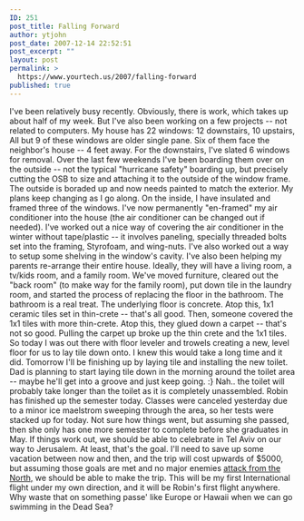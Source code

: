 ```yaml
---
ID: 251
post_title: Falling Forward
author: ytjohn
post_date: 2007-12-14 22:52:51
post_excerpt: ""
layout: post
permalink: >
  https://www.yourtech.us/2007/falling-forward
published: true
---
```

I've been relatively busy recently.  Obviously, there is work, which takes up about half of my week.  But I've also been working on a few projects -- not related to computers.
My house has 22 windows: 12 downstairs, 10 upstairs,  All but 9 of these windows are older single pane.  Six of them face the neighbor's house -- 4 feet away.  For the downstairs, I've slated 6 windows for removal.  Over the last few weekends I've been boarding them over on the outside -- not the typical "hurricane safety" boarding up, but precisely cutting the OSB to size and attaching it to the outside of the window frame.  The outside is boraded up and now needs painted to match the exterior.  My plans keep changing as I go along.  On the inside, I have insulated and framed three of the windows.  I've now permanently "en-framed" my air conditioner into the house (the air conditioner can be changed out if needed).  I've worked out a nice way of covering the air conditioner in the winter without tape/plastic -- it involves paneling, specially threaded bolts set into the framing, Styrofoam, and wing-nuts.  I've also worked out a way to setup some shelving in the window's cavity.
I've also been helping my parents re-arrange their entire house.  Ideally, they will have a living room, a tv/kids room, and a family room.   We've moved furniture, cleared out the "back room" (to make way for the family room), put down tile in the laundry room, and started the process of replacing the floor in the bathroom.
The bathroom is a real treat.   The underlying floor is concrete.  Atop this, 1x1 ceramic tiles set in thin-crete -- that's all good.  Then, someone covered the 1x1 tiles with more thin-crete.  Atop this, they glued down a carpet -- that's not so good.  Pulling the carpet up broke up the thin crete and the 1x1 tiles.    So today I was out there with floor leveler and trowels creating a new, level floor for us to lay tile down onto.  I knew this would take a long time and it did.  Tomorrow I'll be finishing up by laying tile and installing the new toilet.  Dad is planning to start laying tile down in the morning around the toilet area -- maybe he'll get into a groove and just keep going. :}  Nah.. the toilet will probably take longer than the toilet as it is completely unassembled.
Robin has finished up the semester today.  Classes were canceled yesterday due to a minor ice maelstrom sweeping through the area, so her tests were stacked up for today.  Not sure how things went, but  assuming she passed, then she only has one more semester to complete before she graduates in May.  If things work out, we should be able to celebrate in Tel Aviv on our way to Jerusalem.
At least, that's the goal.  I'll need to save up some vacation between now and then, and the trip will cost upwards of $5000, but assuming those goals are met and no major enemies <a href="http://www.biblegateway.com/passage/?search=Ezekiel+38-39">attack from the North,</a> we should be able to make the trip.  This will be my first International flight under my own direction, and it will be Robin's first flight anywhere.  Why waste that on something passe' like Europe or Hawaii when we can go swimming in the Dead Sea?